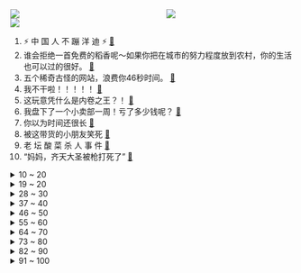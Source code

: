 <div >
	<a style="float:left;width:55%;" href = "https://github.com/anuraghazra/github-readme-stats">
	 <img src = "https://github-readme-stats.vercel.app/api?username=iuuuuuaena&theme=buefy&show_icons=true"/>
	</a>
	<a  style="float:right;width:45%" href = "https://github.com/anuraghazra/github-readme-stats">
	 <img  src="https://github-readme-stats.vercel.app/api/top-langs/?username=anuraghazra&layout=compact"/>
	</a>
	</div>

[![](https://img.shields.io/badge/jxd-@jxdgogogo.xyz-yellowgreen.svg)](https://www.jxdgogogo.xyz)<br>
1. ⚡️ 中 国 人 不 蹦 洋 迪 ⚡️ [:link:](//www.bilibili.com/video/BV1dR4y1F7Aq) <br>
2. 谁会拒绝一首免费的稻香呢～如果你把在城市的努力程度放到农村，你的生活也可以过的很好。 [:link:](//www.bilibili.com/video/BV1tT4y1U7rB) <br>
3. 五个稀奇古怪的网站，浪费你46秒时间。 [:link:](//www.bilibili.com/video/BV1dq4y1e72u) <br>
4. 我不干啦！！！！！ [:link:](//www.bilibili.com/video/BV1Da41147aL) <br>
5. 这玩意凭什么是内卷之王？！ [:link:](//www.bilibili.com/video/BV1Si4y1r7Kw) <br>
6. 我盘下了一个小卖部一周！亏了多少钱呢？ [:link:](//www.bilibili.com/video/BV1iS4y1U7Rt) <br>
7. 你以为时间还很长 [:link:](//www.bilibili.com/video/BV1VS4y1U7Rz) <br>
8. 被这带货的小朋友笑死 [:link:](//www.bilibili.com/video/BV1xR4y1F7rU) <br>
9. 老 坛 酸 菜 杀 人 事 件 [:link:](//www.bilibili.com/video/BV1QY411n7c7) <br>
10. “妈妈，齐天大圣被枪打死了” [:link:](//www.bilibili.com/video/BV1t3411s7tj) <br>
<details>
<summary>10 ~ 20</summary>

11. 曾遭全网封杀的杀马特，身上藏着中国最残酷的底层之痛【宅总】 [:link:](//www.bilibili.com/video/BV1DL4y1T7hL) <br>
12. 什么人会在图书馆当舔狗？【硬核狠人29】 [:link:](//www.bilibili.com/video/BV1Rb4y1p7JF) <br>
13. 【下饭】老 痰 涮 菜 [:link:](//www.bilibili.com/video/BV1ML411P7R5) <br>
14. 试吃康师傅老坛酸菜面，就是这个味儿【懂点儿啥】 [:link:](//www.bilibili.com/video/BV1UT4y1v7Cy) <br>
15. “别人说30秒就忍不住要打断，你是这样的人吗？” [:link:](//www.bilibili.com/video/BV1R3411W77B) <br>
16. 50小时！ 我终于一命通关了史上最“坑”的自闭游戏！ [:link:](//www.bilibili.com/video/BV1cq4y1q7Ur) <br>
17. 奶粉蒸肉（二喵&hanser） [:link:](//www.bilibili.com/video/BV1534y1t7mT) <br>
18. 我发现了浮岛城市！【木筏求生#完结】 [:link:](//www.bilibili.com/video/BV1kY411n7eT) <br>
19. 耗时一年，我把原神玩到了100G！嗒当的摄影分享#2 [:link:](//www.bilibili.com/video/BV1sS4y1D7ZP) <br>
</details>
<details>
<summary>19 ~ 20</summary>

20. 游戏主播爆砍两小时拼多多，砍到小数点后六位，六万人在线没砍下一台手机。 [:link:](//www.bilibili.com/video/BV15u411z7De) <br>
21. 朴实无华老坛酸菜面 [:link:](//www.bilibili.com/video/BV1UZ4y1z7ed) <br>
22. 顶不住了，我们居然比土味还要土？！！ [:link:](//www.bilibili.com/video/BV1MT4y1i79K) <br>
23. 中方给乌克兰提供了食品、儿童奶粉、睡袋...美国给乌克兰送去机枪和炮弹 [:link:](//www.bilibili.com/video/BV1c44y1T7sh) <br>
24. 可以说是一模一样 [:link:](//www.bilibili.com/video/BV1sL411P7dA) <br>
25. 电影院，你是有事吗 [:link:](//www.bilibili.com/video/BV14R4y1F7am) <br>
26. 千万不要和情侣出去玩！ [:link:](//www.bilibili.com/video/BV1ob4y1p7Sk) <br>
27. 看or不看！最直截了当的四月新番推荐视频 [:link:](//www.bilibili.com/video/BV1SR4y1F7Mw) <br>
28. 【医学博士】不同的梦预示了什么？I 如何操控自己的梦？ [:link:](//www.bilibili.com/video/BV1Rb4y1p78L) <br>
</details>
<details>
<summary>28 ~ 30</summary>

29. 它根据真实事件改编，疯狂揭露人性的底线！ [:link:](//www.bilibili.com/video/BV1jS4y1g7wB) <br>
30. 刘 庸 历 险 记 [:link:](//www.bilibili.com/video/BV1ZZ4y1z7Eo) <br>
31. 【原神】🎉🎉2.6 版 本 玩 家 现 状🎉🎉 [:link:](//www.bilibili.com/video/BV1JT4y1U7KY) <br>
32. 大哥魔咒（成龙代言产品下场） [:link:](//www.bilibili.com/video/BV1HS4y1D72K) <br>
33. 小潮team的新家!!! [:link:](//www.bilibili.com/video/BV1RR4y1F7te) <br>
34. 《当我用刘浩存语录来回答毕业论文》 [:link:](//www.bilibili.com/video/BV1cY411n7mE) <br>
35. 好久没有看到爸妈这么团结了 [:link:](//www.bilibili.com/video/BV1Zq4y1e7Fo) <br>
36. 真 人 版 我 的 世 界 [:link:](//www.bilibili.com/video/BV1ei4y1r7qf) <br>
37. （这也能解说？！）史上最燃的弹珠大赛【第九弹】天才归来？燃尽一切的冲锋！ [:link:](//www.bilibili.com/video/BV1TU4y1d7ma) <br>
</details>
<details>
<summary>37 ~ 40</summary>

38. 康熙的女儿们：当了公主，就一定会幸福么？【雍正王朝】 [:link:](//www.bilibili.com/video/BV1fr4y1i7uk) <br>
39. 梁龙×周深《算你狠》丨喝不喝酒你都上头 [:link:](//www.bilibili.com/video/BV1HS4y1U7zR) <br>
40. 我叕买了些沙雕玩具 [:link:](//www.bilibili.com/video/BV1ha411t7r8) <br>
41. 当代大学生封校日常 [:link:](//www.bilibili.com/video/BV18Y41137DE) <br>
42. 一句话回怼人身攻击！ [:link:](//www.bilibili.com/video/BV1ER4y1F7B6) <br>
43. 【STN快报第六季25】恐龙灭绝的原因找到啦！是日本游戏公司干的！ [:link:](//www.bilibili.com/video/BV1uq4y1v7sP) <br>
44. 一封密信引发的血案！宋江杀惜！《水浒传》P13 [:link:](//www.bilibili.com/video/BV1qb4y1p7sv) <br>
45. 耗时七天复刻鲍鱼中最顶级的吃法、一口下去我直呼离谱… [:link:](//www.bilibili.com/video/BV1SY41137Kc) <br>
46. “今天，我的DNA彻底崩溃了！” [:link:](//www.bilibili.com/video/BV1aY411n77s) <br>
</details>
<details>
<summary>46 ~ 50</summary>

47. 出门办事，刚走没多远，就成这样了，回家洗澡。 [:link:](//www.bilibili.com/video/BV1VP4y1T7iv) <br>
48. 中国学者BBC专访狂批美国，主持人慌了屡屡打断 [:link:](//www.bilibili.com/video/BV15F411x7v8) <br>
49. 不同学生春游 [:link:](//www.bilibili.com/video/BV1QY411n7Ks) <br>
50. 曹 县 棺 材 厂 深 度 体 验 [:link:](//www.bilibili.com/video/BV1HL411w7gC) <br>
51. “这人长啥样你甭管，演戏是真牛逼” [:link:](//www.bilibili.com/video/BV1rL4y1M7UK) <br>
52. 突发！一架搭载132人的客机在广西藤县发生事故 [:link:](//www.bilibili.com/video/BV13S4y1g7iq) <br>
53. 《关于我的铲屎官是个大冤种这件事》 [:link:](//www.bilibili.com/video/BV17R4y1F7V5) <br>
54. 美高中啦啦队游行表演高喊“印第安人剥头皮”，迪士尼乐园道歉 [:link:](//www.bilibili.com/video/BV1d44y1P79R) <br>
55. 被迫和同事同居是什么体验？！ [:link:](//www.bilibili.com/video/BV1G44y1T7aX) <br>
</details>
<details>
<summary>55 ~ 60</summary>

56. 快手主播被罚6200万背后，我看到了一个“被遗忘”的世界 [:link:](//www.bilibili.com/video/BV19q4y1i77p) <br>
57. 【实体表情包】甘雨，别吃啦。。。 [:link:](//www.bilibili.com/video/BV19q4y1e729) <br>
58. 励志轻度智障B友，送快递月入14000元 [:link:](//www.bilibili.com/video/BV1vS4y1g7Qi) <br>
59. 【人类迷惑行为】120 看我怎么优雅地整花活 [:link:](//www.bilibili.com/video/BV1gY411n7zy) <br>
60. 【半佛】老坛酸菜炸了，康师傅笑了 [:link:](//www.bilibili.com/video/BV1iU4y1d7UX) <br>
61. 【补档】虎 克 逊 [:link:](//www.bilibili.com/video/BV1uF411t7Kd) <br>
62. 酸菜清汤面 [:link:](//www.bilibili.com/video/BV1pS4y1D7mA) <br>
63. 爷孙俩的幸福生活，有没有感同身受 [:link:](//www.bilibili.com/video/BV14u411z7Ut) <br>
64. 【别打了，牛牛坏掉了】 [:link:](//www.bilibili.com/video/BV1zr4y1i7Gf) <br>
</details>
<details>
<summary>64 ~ 70</summary>

65. 给老弟做了一个加油打气机器人 [:link:](//www.bilibili.com/video/BV1tU4y1d74P) <br>
66. 蚂蚁蛋还能吃？买到上100元一斤，会是什么味道？为了掏蚂蚁蛋靓仔被咬得呱呱叫 [:link:](//www.bilibili.com/video/BV1kY411n7iw) <br>
67. 💜少女机器人：影x人偶~｜OTOMEROID｜ [:link:](//www.bilibili.com/video/BV14L4y1T7hJ) <br>
68. 你懂半岛铁盒吗 [:link:](//www.bilibili.com/video/BV1nL411w7oS) <br>
69. 给失去双腿的独耳小猫做了一套炫酷义肢 [:link:](//www.bilibili.com/video/BV1F34y1b7uZ) <br>
70. 老子讨厌这个时代 [:link:](//www.bilibili.com/video/BV1XU4y1R7w3) <br>
71. 疯了！好吃到疯了【会爆汁的无骨鸡翅虾滑】非常哇塞 [:link:](//www.bilibili.com/video/BV1Pb4y1p7mi) <br>
72. 全 是 名 场 面 [:link:](//www.bilibili.com/video/BV1JL411P7p1) <br>
73. 史 上 最 哈 人 智 障 广 告 [:link:](//www.bilibili.com/video/BV1aP4y1u7uz) <br>
</details>
<details>
<summary>73 ~ 80</summary>

74. 夜店式自习 [:link:](//www.bilibili.com/video/BV16i4y1r7NS) <br>
75. 又是一个比赛级别的作品，徒弟不听劝非要做，一起来看看结果。 [:link:](//www.bilibili.com/video/BV1AU4y1Z77c) <br>
76. B站小伙伴们，南部战区官方账号上线了！ [:link:](//www.bilibili.com/video/BV1nP4y1T7uP) <br>
77. 《画江湖》或成绝响？从若森数字-浅谈国产动画所面临的困境 [:link:](//www.bilibili.com/video/BV1iL411P7jo) <br>
78. 日本明星们都怕了！最强污点爆料人东谷炮到底是谁？ [:link:](//www.bilibili.com/video/BV1Vi4y1k7hP) <br>
79. 听闻渔民鱼排被风打翻，漠叔赶去减少损失，很感人 [:link:](//www.bilibili.com/video/BV1B34y1t7cX) <br>
80. 扫黄现场不按常理出牌！给我整不会了…… [:link:](//www.bilibili.com/video/BV15P4y1T7Kh) <br>
81. 张怡宁大魔王代表作，用鞋底打赢冯天薇 [:link:](//www.bilibili.com/video/BV1P44y1T7i9) <br>
82. ⚡华 丽 猛 男⚡ [:link:](//www.bilibili.com/video/BV1g34y1b7ue) <br>
</details>
<details>
<summary>82 ~ 90</summary>

83. “这正是我所追求的自由和快乐” [:link:](//www.bilibili.com/video/BV1pY411n7Qi) <br>
84. 《 骂 人 的 兔 兔 增 加 了 》 [:link:](//www.bilibili.com/video/BV1Zi4y1r7n1) <br>
85. 人均30满满一大桌！外地小伙儿初尝重庆特色，菊花悲鸣，嘴上不停！【怎么这么值ep39-九九豆花馆+醉八仙热酒馆】】 [:link:](//www.bilibili.com/video/BV1y34y1t762) <br>
86. 北大同一个宿舍毕业的三位女生，10年后都有多少存款？| 首次大学同学聚会 [:link:](//www.bilibili.com/video/BV1K34y1t7Lt) <br>
87. 短 发 天 花 板 [:link:](//www.bilibili.com/video/BV1c44y1T7wt) <br>
88. 【散人】国产恐怖 《三伏》试玩 旧时代三眼神童之谜 [:link:](//www.bilibili.com/video/BV1qF411x7ER) <br>
89. 在迪拜土豪超市干饭什么体验？100元在超市能买什么？ [:link:](//www.bilibili.com/video/BV1sR4y1F7Ju) <br>
90. 试吃道氏深水虱，破开肚子的那一刻房子都不想要了，出锅后香死啦 [:link:](//www.bilibili.com/video/BV1U34y1t78c) <br>
91. 牛特勒的一次慷慨激昂的演讲，他承诺让所有牛都过上有水有草的日子 [:link:](//www.bilibili.com/video/BV1g34y1t7fG) <br>
</details>
<details>
<summary>91 ~ 100</summary>

92. 骗其他UP玩「顶级智能AI模组」但是人扮演的，会被发现吗！？ [:link:](//www.bilibili.com/video/BV1Ri4y1r7H4) <br>
93. 你画你的  我猜我的 [:link:](//www.bilibili.com/video/BV1wF411x7HE) <br>
94. 一句妹说 都是0卡 [:link:](//www.bilibili.com/video/BV1pr4y1i7cy) <br>
95. 【野生人类图鉴】人生只为图一乐【妈见打】 [:link:](//www.bilibili.com/video/BV1Pu411q7Vf) <br>
96. 【王老菊】精致傲娇永不退版本 | 艾尔登法环EP.11 [:link:](//www.bilibili.com/video/BV1pU4y1d7Qm) <br>
97. 耗时14小时，近十万条指令！！！不知能否带走你一个免费的三连（火了就吃ice!!) [:link:](//www.bilibili.com/video/BV1Nq4y1v79r) <br>
98. 第八十一次补档，补成正果了嗷 [:link:](//www.bilibili.com/video/BV1Gu411q7BP) <br>
99. (2022春)新番介绍【有C】 [:link:](//www.bilibili.com/video/BV1Ha411t752) <br>
100. 当着女儿的面秀恩爱，没想到女儿会读心！ [:link:](//www.bilibili.com/video/BV13a411t7Zi) <br>
</details>
